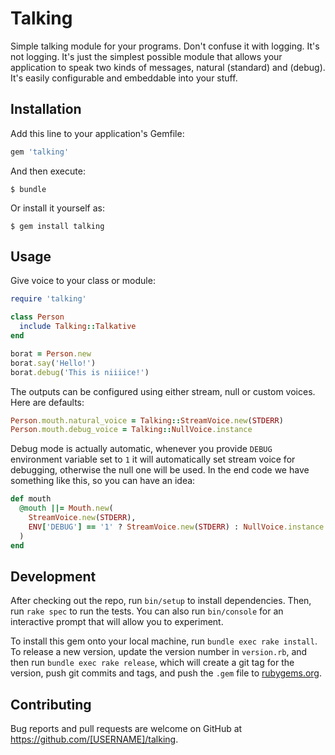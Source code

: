 # Talking

Simple talking module for your programs. Don't confuse it with logging. It's not logging. It's just
the simplest possible module that allows your application to speak two kinds of messages, natural (standard) and (debug). It's easily configurable and embeddable into your stuff.

## Installation

Add this line to your application's Gemfile:

```ruby
gem 'talking'
```

And then execute:

    $ bundle

Or install it yourself as:

    $ gem install talking

## Usage

Give voice to your class or module:

```ruby
require 'talking'

class Person
  include Talking::Talkative
end

borat = Person.new
borat.say('Hello!')
borat.debug('This is niiiice!')
```

The outputs can be configured using either stream, null or custom voices. Here are defaults:

```ruby
Person.mouth.natural_voice = Talking::StreamVoice.new(STDERR)
Person.mouth.debug_voice = Talking::NullVoice.instance
```

Debug mode is actually automatic, whenever you provide `DEBUG` environment variable set to `1`
it will automatically set stream voice for debugging, otherwise the null one will be used. In the
end code we have something like this, so you can have an idea:

```ruby
def mouth
  @mouth ||= Mouth.new(
    StreamVoice.new(STDERR),
    ENV['DEBUG'] == '1' ? StreamVoice.new(STDERR) : NullVoice.instance
  )
end
```

## Development

After checking out the repo, run `bin/setup` to install dependencies. Then, run `rake spec` to run the tests. You can also run `bin/console` for an interactive prompt that will allow you to experiment.

To install this gem onto your local machine, run `bundle exec rake install`. To release a new version, update the version number in `version.rb`, and then run `bundle exec rake release`, which will create a git tag for the version, push git commits and tags, and push the `.gem` file to [rubygems.org](https://rubygems.org).

## Contributing

Bug reports and pull requests are welcome on GitHub at https://github.com/[USERNAME]/talking.


